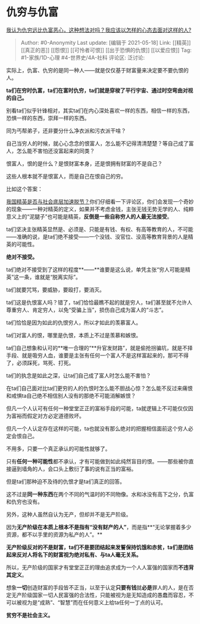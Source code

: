 # 仇穷与仇富
[我认为仇穷远比仇富恶心，这种想法对吗？我应该以怎样的心态去面对这样的人?](https://www.zhihu.com/question/459890228/answer/1891365245)

> Author: #0-Anonymity
> Last update: [编辑于 2021-05-18]
> Link: [[精英]] [[真正的恶]] [[怨恨]] [[可怜者可恨]] [[出于恐惧的仇恨]] [[以爱应恨]]
> Tag: #1-家族/1D-心理 #4-世界史/4A-社科
> 评论区:
> 泛讨论:

实际上，仇富、仇穷的是同一种人——就是仅仅基于财富量来决定要不要仇恨的人。

**ta们在穷时仇富，ta们在富时仇穷，ta们就是穿梭了平行宇宙、通过时空弯曲对视的自己。**

别看ta们似乎针锋相对，其实ta们在内心深处喜欢一样的东西，相信一样的东西，恐惧一样的东西，崇拜一样的东西。

同为丐帮弟子，还非要分什么净衣派和污衣派干啥？

自己当穷人的时候，就心心念念的恨富人，怎么能不记得清清楚楚？等自己成了富人，怎么能不害怕还没富起来的同类？

恨富人，恨的是什么？是恨财富本身，还是恨拥有财富的不是自己？

这些人根本就不是恨富人，而是自己在恨自己的穷。

比如这个答案：

[我国精英是否与社会底层加速脱节？](https://www.zhihu.com/question/20481123/answer/1886761025)你们仔细看一下评论区，你们会发现一个奇妙的现象——一种对精英的定义，如果并不考虑金钱，主张无钱无势无学的人、纯粹意义上的“泥腿子”也可能是精英，**反倒是一些自称穷人的人最无法接受**。

ta们坚决主张精英显然是、必须是、只能是有钱、有权、有高等教育的人，不可能——准确的说，是ta们绝不接受——一个没钱、没官位、没高等教育背景的人是精英的可能性。

**绝对不接受。**

ta们绝对不接受到了这样的程度**——**谁要是这么说，单凭主张“穷人可能是精英”这一条，谁就是“脱离实际”。

ta们就要咒骂，要威胁，要殴打，要消灭。

ta们这是仇恨富人吗？错了，ta们恰恰最瞧不起的就是穷人，ta们甚至就不允许人尊重穷人、肯定穷人，以免“受骗上当”，损伤自己成为富人的“斗志”。

ta们恰恰是因为如此的仇恨穷人，所以才如此的羡慕富人。

ta们对富人的恨，哪里是仇恨，本质上不过是羡慕和嫉恨。

ta们自己想象和认可的**唯一合理的“**升官发财路”，就是偷抢拐骗坑，就是不择手段、就是吸穷人血，谁要是主张有任何一个富人不是这样富起来的，那可不得了，必须踩死，骂死、打死。

ta们的执念是如此之深，让ta们自己成了富人时怎么能不害怕？

在ta们自己面对比ta们更穷的人的仇恨时怎么能不胆战心惊？怎么能不反过来痛恨和戒惧ta自己绝不相信别人没有的那绝不可能消解嫉恨？

但凡一个人认可有任何一种堂堂正正的富裕手段的可能，ta就逻辑上不可能仅仅因为富裕而假定对方必定道德败坏。

但凡一个人认定存在这样的可能，ta也就没有那么绝对的把握相信面前这个穷人必定会恨自己。

不用多，只要一个真正承认的可能性就够了。

只有**任何一种可能性**都不承认，才有可能做到如此纯然盲目的恨。——那些被你直接逼到墙角的人，会口头上敷衍了事的说有正当的富裕。

但是ta们那种迫不及待的仇恨才是ta们真正的回答。

这不过是**同一种东西**在两个不同的气温时的不同物像。水和冰没有高下之分，仇富和仇穷也没有。

另外，这种人虽然自认为无产，但却并不是无产阶级。

因为**无产阶级在本质上根本不是指有“没有财产的人”**，而是指**“无论掌握着多少资源，都不以手里的资源为私产的人”。**

**无产阶级反对的不是财富，ta们不是要团结起来发誓保持饥饿和赤贫，ta们是团结起来反对人将名下的财富视为绝对私有、与ta人毫无关系。**

所以，无产阶级的国家才有堂堂正正的理由追求成为一个人人富强的国家而**不违背其定义**。

想象**一切**创造财富的手段皆不正当，以至于认定**只要有钱**就**必是**罪人的人，是在否定无产阶级国家一切人民富强的合法性，只能被视为是无知造成的愚蠢而容忍，不可以被视为是“成熟”、“智慧”而在任何意义上给ta任何一丁点的认可。

**贫穷不是社会主义。**
